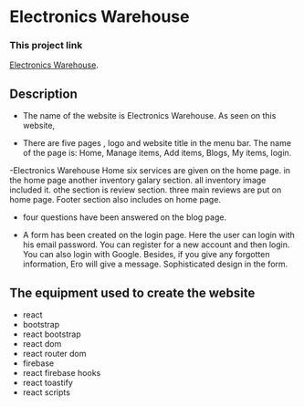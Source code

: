 # Electronics Warehouse

### This project link
[Electronics Warehouse](https://warehouse-client-side-de85b.web.app/).

## Description

- The name of the website is Electronics Warehouse.  As seen on this website, 

- There are five pages , logo and website title in the menu bar. The name of the page is: Home, Manage items, Add items, Blogs, My items, login.

-Electronics Warehouse Home six services are given on the home page. in the home page another inventory galary section. all inventory image included it. othe section is review section. three main reviews are put on home page. Footer section also includes on home page.

-  four questions have been answered on the blog page.

- A form has been created on the login page. Here the user can login with his email password. You can register for a new account and then login. You can also login with Google. Besides, if you give any forgotten information, Ero will give a message. Sophisticated design in the form.

## The equipment used to create the website

- react
- bootstrap
- react bootstrap
- react dom
- react router dom
- firebase
- react firebase hooks
- react toastify
- react scripts

